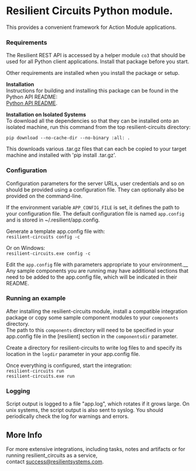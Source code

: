 # Resilient Circuits Python module.
This provides a convenient framework for Action Module applications.


### Requirements


The Resilient REST API is accessed by a helper module `co3` that should be
used for all Python client applications.  Install that package before you start.

Other requirements are installed when you install the package or setup.


__Installation__  
Instructions for building and installing this package can be found in the 
Python API README:  
[Python API README](../).


__Installation on Isolated Systems__  
To download all the dependencies so that they can be installed
onto an isolated machine, run this command from the top resilient-circuits directory:

    pip download --no-cache-dir --no-binary :all: .

This downloads various .tar.gz files that can each be copied to
your target machine and installed with 'pip install <file>.tar.gz'.


### Configuration

Configuration parameters for the server URLs, user credentials and so on
should be provided using a configuration file.  They can optionally also
be provided on the command-line.

If the environment variable `APP_CONFIG_FILE` is set, it defines the path
to your configuration file.  The default configuration file is named
`app.config` and is stored in ~/.resilient/app.config.

Generate a template app.config file with:  
`resilient-circuits config -c`

Or on Windows:  
`resilient-circuits.exe config -c`

Edit the `app.config` file with parameters appropriate to your environment.__
Any sample components you are running may have additional sections that 
need to be added to the app.config file, which will be indicated in their README.  

### Running an example

After installing the resilient-circuits module, install a compatible integration
package or copy some sample component modules to your `components` directory.  
The path to this `components` directory will need to be specified in your app.config
file in the [resilient] section in the `componentsdir` parameter.  

Create a directory for resilient-circuits to write log files to and specify
its location in the `logdir` parameter in your app.config file.  

Once everything is configured, start the integration:  
`resilient-circuits run`  
`resilient-circuits.exe run`


### Logging

Script output is logged to a file "app.log", which rotates if it grows large.
On unix systems, the script output is also sent to syslog.
You should periodically check the log for warnings and errors.


## More Info

For more extensive integrations, including tasks, notes and artifacts or
for running resilient_circuits as a service,  
contact [success@resilientsystems.com](success@resilientsystems.com).
